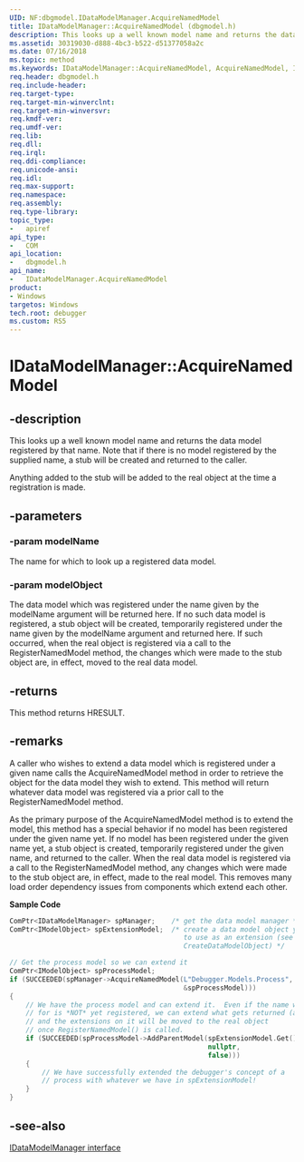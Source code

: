 ```yaml
---
UID: NF:dbgmodel.IDataModelManager.AcquireNamedModel
title: IDataModelManager::AcquireNamedModel (dbgmodel.h)
description: This looks up a well known model name and returns the data model registered by that name.
ms.assetid: 30319030-d888-4bc3-b522-d51377058a2c
ms.date: 07/16/2018
ms.topic: method
ms.keywords: IDataModelManager::AcquireNamedModel, AcquireNamedModel, IDataModelManager.AcquireNamedModel, IDataModelManager::AcquireNamedModel, IDataModelManager.AcquireNamedModel
req.header: dbgmodel.h
req.include-header:
req.target-type:
req.target-min-winverclnt:
req.target-min-winversvr:
req.kmdf-ver:
req.umdf-ver:
req.lib:
req.dll:
req.irql: 
req.ddi-compliance:
req.unicode-ansi:
req.idl:
req.max-support:
req.namespace:
req.assembly:
req.type-library: 
topic_type: 
-	apiref
api_type: 
-	COM
api_location: 
-	dbgmodel.h
api_name: 
-	IDataModelManager.AcquireNamedModel
product:
- Windows
targetos: Windows
tech.root: debugger
ms.custom: RS5
---
```


# IDataModelManager::AcquireNamedModel


## -description

This looks up a well known model name and returns the data model registered by that name.  Note that if there is no model registered 
by the supplied name, a stub will be created and returned to the caller. 

Anything added to the stub will be added to the real object at the time a registration is made.

## -parameters

### -param modelName
The name for which to look up a registered data model.

### -param modelObject
The data model which was registered under the name given by the modelName argument will be returned here. If no such data model is registered, a stub object will be created, temporarily registered under the name given by the modelName argument and returned here. If such occurred, when the real object is registered via a call to the RegisterNamedModel method, the changes which were made to the stub object are, in effect, moved to the real data model.


## -returns
This method returns HRESULT.

## -remarks
A caller who wishes to extend a data model which is registered under a given name calls the AcquireNamedModel method in order to retrieve the object for the data model they wish to extend. This method will return whatever data model was registered via a prior call to the RegisterNamedModel method. 

As the primary purpose of the AcquireNamedModel method is to extend the model, this method has a special behavior if no model has been registered under the given name yet. If no model has been registered under the given name yet, a stub object is created, temporarily registered under the given name, and returned to the caller. When the real data model is registered via a call to the RegisterNamedModel method, any changes which were made to the stub object are, in effect, made to the real model. This removes many load order dependency issues from components which extend each other. 

**Sample Code**

```cpp
ComPtr<IDataModelManager> spManager;    /* get the data model manager */
ComPtr<IModelObject> spExtensionModel;  /* create a data model object you want 
                                           to use as an extension (see
                                           CreateDataModelObject) */

// Get the process model so we can extend it
ComPtr<IModelObject> spProcessModel;
if (SUCCEEDED(spManager->AcquireNamedModel(L"Debugger.Models.Process", 
                                           &spProcessModel)))
{
    // We have the process model and can extend it.  Even if the name we queried 
    // for is *NOT* yet registered, we can extend what gets returned (a stub)
    // and the extensions on it will be moved to the real object 
    // once RegisterNamedModel() is called.
    if (SUCCEEDED(spProcessModel->AddParentModel(spExtensionModel.Get(), 
                                                 nullptr, 
                                                 false)))
    {
        // We have successfully extended the debugger's concept of a 
        // process with whatever we have in spExtensionModel!
    }
}
```

## -see-also

[IDataModelManager interface](nn-dbgmodel-idatamodelmanager.md)
